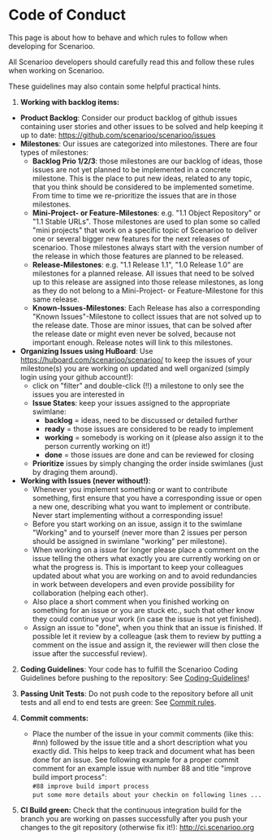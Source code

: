 # Code of Conduct

This page is about how to behave and which rules to follow when developing for Scenarioo.

All Scenarioo developers should carefully read this and follow these rules when working on Scenarioo.

These guidelines may also contain some helpful practical hints.

1. **Working with backlog items:**
 * **Product Backlog**: Consider our product backlog of github issues containing user stories and other issues to be solved and help keeping it up to date: https://github.com/scenarioo/scenarioo/issues
 * **Milestones**: Our issues are categorized into milestones. There are four types of milestones:
    * **Backlog Prio 1/2/3**: those milestones are our backlog of ideas, those issues are not yet planned to be implemented in a concrete milestone. This is the place to put new ideas, related to any topic, that you think should be considered to be implemented sometime. From time to time we re-prioritize the issues that are in those milestones.
    * **Mini-Project- or Feature-Milestones**: e.g. "1.1 Object Repository" or "1.1 Stable URLs". Those milestones are used to plan some so called "mini projects" that work on a specific topic of Scenarioo to deliver one or several bigger new features for the next releases of scenarioo. Those milestones always start with the version number of the release in which those features are planned to be released.
    * **Release-Milestones**: e.g. "1.1 Release 1.1", "1.0 Release 1.0" are milestones for a planned release. All issues that need to be solved up to this release are assigned into those release milestones, as long as they do not belong to a Mini-Project- or Feature-Milestone for this same release.
    * **Known-Issues-Milestones**: Each Release has also a corresponding "Known Issues"-Milestone to collect issues that are not solved up to the release date. Those are minor issues, that can be solved after the release date or might even never be solved, because not important enough. Release notes will link to this milestones.
 * **Organizing Issues using HuBoard**: Use https://huboard.com/scenarioo/scenarioo/ to keep the issues of your milestone(s) you are working on updated and well organized (simply login using your github account!):
    * click on "filter" and double-click (!!) a milestone to only see the issues you are interested in
    * **Issue States**: keep your issues assigned to the appropriate swimlane:
       * **backlog** = ideas, need to be discussed or detailed further
       * **ready** = those issues are considered to be ready to implement
       * **working** = somebody is working on it (please also assign it to the person currently working on it!)
       * **done** = those issues are done and can be reviewed for closing
    * **Prioritize** issues by simply changing the order inside swimlanes (just by draging them around).
 * **Working with Issues (never without!)**:
    * Whenever you implement something or want to contribute something, first ensure that you have a corresponding issue or open a new one, describing what you want to implement or contribute. Never start implementing without a corresponding issue!
    * Before you start working on an issue, assign it to the swimlane "Working" and to yourself (never more than 2 issues per person should be assigned in swimlane "working" per milestone).
    * When working on a issue for longer please place a comment on the issue telling the others what exactly you are currently working on or what the progress is. This is important to keep your colleagues updated about what you are working on and to avoid redundancies in work between developers and even provide possibility for collaboration (helping each other).
    * Also place a short comment when you finished working on something for an issue or you are stuck etc., such that other know they could continue your work (in case the issue is not yet finished).
    * Assign an issue to "done", when you think that an issue is finished. If possible let it review by a colleague (ask them to review by putting a comment on the issue and assign it, the reviewer will then close the issue after the successful review).

2. **Coding Guidelines**: Your code has to fulfill the Scenarioo Coding Guidelines before pushing to the repository: See [Coding-Guidelines](Coding-Guidelines.md)!

3. **Passing Unit Tests**: Do not push code to the repository before all unit tests and all end to end tests are green: See [Commit rules](Commit-rules.md).

4. **Commit comments:**
   * Place the number of the issue in your commit comments (like this: #nn) followed by the issue title and a short description what you exactly did. This helps to keep track and document what has been done for an issue. See following example for a proper commit comment for an example issue with number 88 and title "improve build import process":  
`#88 improve build import process`  
`put some more details about your checkin on following lines ...`

5. **CI Build green:** 
Check that the continuous integration build for the branch you are working on passes successfully after you push your changes to the git repository (otherwise fix it!): http://ci.scenarioo.org



